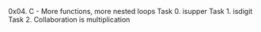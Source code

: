 0x04. C - More functions, more nested loops
Task 0. isupper
Task 1. isdigit
Task 2. Collaboration is multiplication
